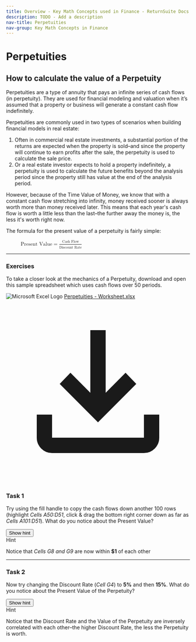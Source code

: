 ```yaml
---
title: Overview - Key Math Concepts used in Finance - ReturnSuite Docs
description: TODO - Add a description
nav-title: Perpetuities
nav-group: Key Math Concepts in Finance
---
```


# Perpetuities

## How to calculate the value of a Perpetuity

Perpetuities are a type of annuity that pays an infinite series of cash
flows (in perpetuity). They are used for financial modeling and valuation
when it’s assumed that a property or business will generate a constant
cash flow indefinitely.

Perpetuities are commonly used in two types of scenarios when building
financial models in real estate:

<ol class="list-decimal pl-8 text-gray-800 text-base pb-2 leading-8">
  <li>
    Often in commercial real estate investments, a substantial portion of
    the returns are expected when the property is sold–and since the
    property will continue to earn profits after the sale, the perpetuity
    is used to calculate the sale price.
  </li>
  <li>
    Or a real estate investor expects to hold a property indefinitely, a
    perpetuity is used to calculate the future benefits beyond the analysis
    period since the property still has value at the end of the analysis
    period.
  </li>
</ol>

However, because of the Time Value of Money, we know that with a constant
cash flow stretching into infinity, money received sooner is always worth
more than money received later. This means that each year's cash flow is
worth a little less than the last–the further away the money is, the less
it's worth right now.

The formula for the present value of a perpetuity is fairly simple:

<figure>
  <math>
    <mi>Present Value</mi>
    <mo>=</mo>
    <mfrac>
      <mpadded height="1.2em" voffset="0.2em">
        <mi>Cash Flow</mi>
      </mpadded>
      <mpadded height="1.1em">
        <mi>Discount Rate</mi>
      </mpadded>
    </mfrac>
  </math>
</figure>

 <hr class="mt-2 mb-6 border-gray-300">

### Exercises

To take a closer look at the mechanics of a Perpetuity, download and open
this sample spreadsheet which uses cash flows over 50 periods.

<div class="documentation-download">
  <img src="/img/integration/excel.svg" alt="Microsoft Excel Logo" class="h-10">
  <a download href="/sheets/ReturnSuite - Perpetuities - Worksheet.xlsx">Perpetuities - Worksheet.xlsx</a>
  <a download href="/sheets/ReturnSuite - Perpetuities - Worksheet.xlsx" title="Download" class="ml-auto hover:bg-gray-100 hover:text-gray-800 rounded-full p-2">
    <svg class="inline-block h-8" viewBox="0 -960 960 960" fill="currentColor">
      <path d="M480-320 280-520l56-58 104 104v-326h80v326l104-104 56 58-200 200ZM240-160q-33 0-56.5-23.5T160-240v-120h80v120h480v-120h80v120q0 33-23.5 56.5T720-160H240Z"></path>
    </svg>
  </a>
</div>

### Task 1

Try using the fill handle to copy the cash flows down another 100 rows
(highlight <i>Cells A50:D51</i>, click & drag the bottom right corner down as far
as <i>Cells A101:D51</i>). What do you notice about the Present Value?

<div x-data="{showHint: false}" class="pb-4">
  <button type="button" @click="showHint = true" x-show="!showHint" class="button font-medium">
    Show hint
  </button>
  <div x-show="showHint" class="border border-green-500 rounded-md p-6">
    <span class="text-lg font-medium text-green-500 tracking-wide">Hint</span>
    <p>
      Notice that <i>Cells G8 and G9</i> are now within <b>$1</b> of each other
    </p>
  </div>
</div>

<hr class="mt-2 mb-6 border-gray-300">

### Task 2

Now try changing the Discount Rate (<i>Cell G4</i>) to <b>5%</b> and then
<b>15%</b>. What do you notice about the Present Value of the Perpetuity?

<div x-data="{showHint: false}" class="pb-4">
  <button type="button" @click="showHint = true" x-show="!showHint" class="button font-medium">
    Show hint
  </button>
  <div x-show="showHint" class="border border-green-500 rounded-md p-6">
    <span class="text-lg font-medium text-green-500 tracking-wide">Hint</span>
    <p>
      Notice that the Discount Rate and the Value of the Perpetuity are
      inversely correlated with each other–the higher Discount Rate, the
      less the Perpetuity is worth.
    </p>
  </div>
</div>
